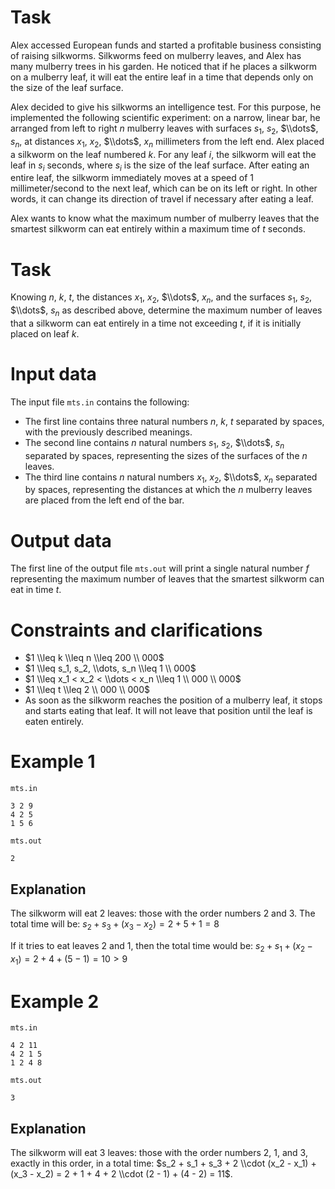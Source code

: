 # Task

Alex accessed European funds and started a profitable business consisting of raising silkworms. Silkworms feed on mulberry leaves, and Alex has many mulberry trees in his garden. He noticed that if he places a silkworm on a mulberry leaf, it will eat the entire leaf in a time that depends only on the size of the leaf surface.

Alex decided to give his silkworms an intelligence test. For this purpose, he implemented the following scientific experiment: on a narrow, linear bar, he arranged from left to right $n$ mulberry leaves with surfaces $s_1$, $s_2$, $\\dots$, $s_n$, at distances $x_1$, $x_2$, $\\dots$, $x_n$ millimeters from the left end. Alex placed a silkworm on the leaf numbered $k$. For any leaf $i$, the silkworm will eat the leaf in $s_i$ seconds, where $s_i$ is the size of the leaf surface. After eating an entire leaf, the silkworm immediately moves at a speed of $1$ millimeter/second to the next leaf, which can be on its left or right. In other words, it can change its direction of travel if necessary after eating a leaf.

Alex wants to know what the maximum number of mulberry leaves that the smartest silkworm can eat entirely within a maximum time of $t$ seconds.

# Task

Knowing $n$, $k$, $t$, the distances $x_1$, $x_2$, $\\dots$, $x_n$, and the surfaces $s_1$, $s_2$, $\\dots$, $s_n$ as described above, determine the maximum number of leaves that a silkworm can eat entirely in a time not exceeding $t$, if it is initially placed on leaf $k$.

# Input data

The input file `mts.in` contains the following:
- The first line contains three natural numbers $n$, $k$, $t$ separated by spaces, with the previously described meanings.
- The second line contains $n$ natural numbers $s_1$, $s_2$, $\\dots$, $s_n$ separated by spaces, representing the sizes of the surfaces of the $n$ leaves.
- The third line contains $n$ natural numbers $x_1$, $x_2$, $\\dots$, $x_n$ separated by spaces, representing the distances at which the $n$ mulberry leaves are placed from the left end of the bar.

# Output data

The first line of the output file `mts.out` will print a single natural number $f$ representing the maximum number of leaves that the smartest silkworm can eat in time $t$.

# Constraints and clarifications

* $1 \\leq k \\leq n \\leq 200 \\ 000$
* $1 \\leq s_1, s_2, \\dots, s_n \\leq 1 \\ 000$
* $1 \\leq x_1 < x_2 < \\dots < x_n \\leq 1 \\ 000 \\ 000$
* $1 \\leq t \\leq 2 \\ 000 \\ 000$
* As soon as the silkworm reaches the position of a mulberry leaf, it stops and starts eating that leaf. It will not leave that position until the leaf is eaten entirely.

# Example 1

`mts.in`
```
3 2 9
4 2 5
1 5 6
```

`mts.out`
```
2
```

## Explanation

The silkworm will eat $2$ leaves: those with the order numbers $2$ and $3$. The total time will be: $s_2 + s_3 + (x_3 - x_2) = 2 + 5 + 1 = 8$

If it tries to eat leaves $2$ and $1$, then the total time would be: $s_2 + s_1 + (x_2 - x_1) = 2 + 4 + (5 - 1) = 10 > 9$

# Example 2

`mts.in`
```
4 2 11
4 2 1 5
1 2 4 8
```

`mts.out`
```
3
```

## Explanation

The silkworm will eat $3$ leaves: those with the order numbers $2$, $1$, and $3$, exactly in this order, in a total time: $s_2 + s_1 + s_3 + 2 \\cdot (x_2 - x_1) + (x_3 - x_2) = 2 + 1 + 4 + 2 \\cdot (2 - 1) + (4 - 2) = 11$.